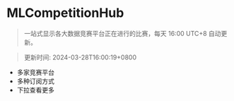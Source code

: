 # MLCompetitionHub

> 一站式显示各大数据竞赛平台正在进行的比赛，每天 16:00 UTC+8 自动更新。
  
> 更新时间: 2024-03-28T16:00:19+0800 

* 多家竞赛平台
* 多种订阅方式
* 下拉查看更多